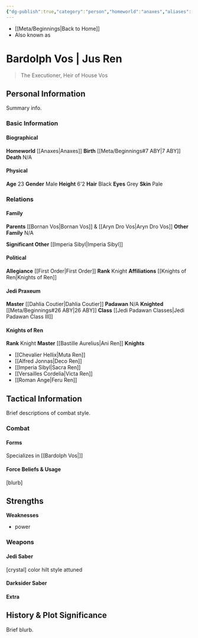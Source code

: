 ```yaml
---
{"dg-publish":true,"category":"person","homeworld":"anaxes","aliases":["Jus Ren"],"tags":["fallenjedi","firstorder","knight","knightsofren","jedipraxeum","jediknight","ii","forcesensitive","unfinished"],"permalink":"/bardolph-vos/","dgHomeLink":false,"dgPassFrontmatter":true}
---
```


- [[Meta/Beginnings|Back to Home]]
- Also known as

# Bardolph Vos | Jus Ren
>The Executioner, Heir of House Vos

## Personal Information
Summary info.

### Basic Information

#### Biographical
**Homeworld** [[Anaxes|Anaxes]]
**Birth** [[Meta/Beginnings#7 ABY|7 ABY]]
**Death** N/A

#### Physical
**Age** 23
**Gender** Male 
**Height** 6'2
**Hair** Black
**Eyes** Grey
**Skin** Pale

### Relations

#### Family
**Parents** [[Bornan Vos|Bornan Vos]] & [[Aryn Dro Vos|Aryn Dro Vos]]
**Other Family** N/A

**Significant Other** [[Imperia Sibyl|Imperia Sibyl]]

#### Political
**Allegiance** [[First Order|First Order]]
**Rank** Knight
**Affiliations** [[Knights of Ren|Knights of Ren]]

#### Jedi Praxeum
**Master** [[Dahlia Coutier|Dahlia Coutier]]
**Padawan** N/A
**Knighted** [[Meta/Beginnings#26 ABY|26 ABY]]
**Class** [[Jedi Padawan Classes|Jedi Padawan Class III]]

#### Knights of Ren
**Rank** Knight
**Master** [[Bastille Aurelius|Ani Ren]]
**Knights**
- [[Chevalier Hellix|Muta Ren]]
- [[Alfred Jonnas|Deco Ren]]
- [[Imperia Sibyl|Sacra Ren]]
- [[Versailles Cordelia|Victa Ren]]
- [[Roman Ange|Feru Ren]]

## Tactical Information
Brief descriptions of combat style.

### Combat

#### Forms
Specializes in [[Bardolph Vos|]] 

#### Force Beliefs & Usage
[blurb]

**Strengths**
- 
**Weaknesses**
- power

### Weapons

#### Jedi Saber
[crystal] color hilt style attuned

#### Darksider Saber


#### Extra


## History & Plot Significance
Brief blurb.